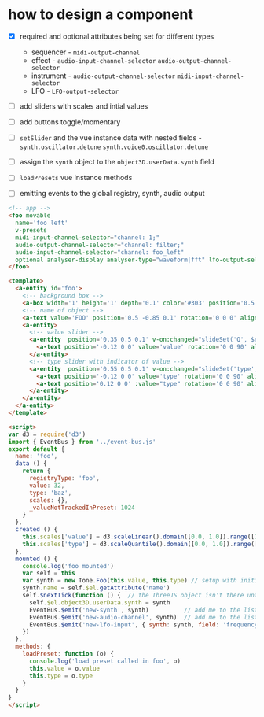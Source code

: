 # how to design a component

* [x] required and optional attributes being set for different types
  * sequencer - `midi-output-channel`
  * effect - `audio-input-channel-selector` `audio-output-channel-selector`
  * instrument - `audio-output-channel-selector` `midi-input-channel-selector`
  * LFO - `LFO-output-selector`

* [ ] add sliders with scales and intial values
* [ ] add buttons toggle/momentary
* [ ] `setSlider` and the vue instance data with nested fields - `synth.oscillator.detune` `synth.voice0.oscillator.detune`
* [ ] assign the `synth` object to the `object3D.userData.synth` field
* [ ] `loadPresets` vue instance methods
* [ ] emitting events to the global registry, synth, audio output

```html
<!-- app -->
<foo movable
  name='foo left'
  v-presets
  midi-input-channel-selector="channel: 1;"
  audio-output-channel-selector="channel: filter;"
  audio-input-channel-selector="channel: foo_left"
  optional analyser-display analyser-type="waveform|fft" lfo-output-selector >
</foo>
```

```html
<template>
  <a-entity id='foo'>
    <!-- background box -->
    <a-box width='1' height='1' depth='0.1' color='#303' position='0.5 -0.5 0'></a-box>
    <!-- name of object -->
    <a-text value='FOO' position='0.5 -0.85 0.1' rotation='0 0 0' align='center'></a-text>
    <a-entity>
      <!-- value slider -->
      <a-entity  position='0.35 0.5 0.1' v-on:changed="slideSet('Q', $event)" :slider="['initialValue: ', scales['value'].invert(value), ';'].join('')" scale='0.5 0.5 0.5'>
        <a-text position='-0.12 0 0' value='value' rotation='0 0 90' align='center'></a-text>
      </a-entity>
      <!-- type slider with indicator of value -->
      <a-entity  position='0.55 0.5 0.1' v-on:changed="slideSet('type', $event)" :slider="['initialValue: ', scales['type'].invertExtent(type)[0], ';'].join('')" scale='0.5 0.5 0.5'>
        <a-text position='-0.12 0 0' value='type' rotation='0 0 90' align='center'></a-text>
        <a-text position='0.12 0 0' :value="type" rotation='0 0 90' align='center'></a-text>
      </a-entity>
    </a-entity>      
  </a-entity>
</template>

<script>
var d3 = require('d3')
import { EventBus } from '../event-bus.js'
export default {
  name: 'foo',
  data () {
    return {
      registryType: 'foo',
      value: 32,
      type: 'baz',
      scales: {},
      _valueNotTrackedInPreset: 1024
    }
  },
  created () {
    this.scales['value'] = d3.scaleLinear().domain([0.0, 1.0]).range([1.0, 512.0])            // real value scale
    this.scales['type'] = d3.scaleQuantile().domain([0.0, 1.0]).range(['baz', 'cat', 'dog'])  // category scale
  },
  mounted () {
    console.log('foo mounted')
    var self = this
    var synth = new Tone.Foo(this.value, this.type) // setup with initial values
    synth.name = self.$el.getAttribute('name')
    self.$nextTick(function () {  // the ThreeJS object isn't there until the next tick so put off assigning anything to the userData
      self.$el.object3D.userData.synth = synth
      EventBus.$emit('new-synth', synth)          // add me to the list of things
      EventBus.$emit('new-audio-channel', synth)  // add me to the list of audio inputs things with audio outputs can connect to      
      EventBus.$emit('new-lfo-input', { synth: synth, field: 'frequency' }) // add 'frequency' and my synth object to the list of available LFO targets
    })
  },
  methods: {
    loadPreset: function (o) {
      console.log('load preset called in foo', o)
      this.value = o.value
      this.type = o.type
    }
  }
}
</script>
```
